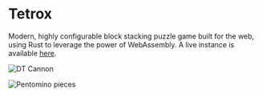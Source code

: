 # Tetrox

Modern, highly configurable block stacking puzzle game built for the web, using Rust to leverage the power of WebAssembly. A live instance is available [here](http://lemonjelly.me:4444).

![DT Cannon](https://i.imgur.com/Boxv8yv.png)

![Pentomino pieces](https://i.imgur.com/6AG2rZ7.png)
